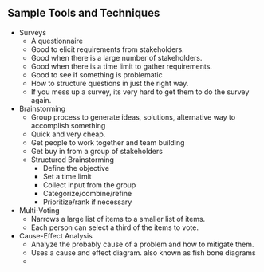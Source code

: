 ## Sample Tools and Techniques
- Surveys
	- A questionnaire
	- Good to elicit requirements from stakeholders.
	- Good when there is a large number of stakeholders.
	- Good when there is a time limit to gather requirements.
	- Good to see if something is problematic
	- How to structure questions in just the right way.
	- If you mess up a survey, its very hard to get them to do the survey again.
- Brainstorming
	- Group process to generate ideas, solutions, alternative way to accomplish something
	- Quick and very cheap.
	- Get people to work together and team building
	- Get buy in from a group of stakeholders
	- Structured Brainstorming
		- Define the objective
		- Set a time limit
		- Collect input from the group
		- Categorize/combine/refine
		- Prioritize/rank if necessary
- Multi-Voting
	- Narrows a large list of items to a smaller list of items.
	- Each person can select a third of the items to vote.
- Cause-Effect Analysis
	- Analyze the probably cause of a problem and how to mitigate them.
	- Uses a cause and effect diagram. also known as fish bone diagrams
	- 


